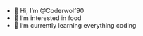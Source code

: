- 👋 Hi, I’m @Coderwolf90
- 👀 I’m interested in food 
- 🌱 I’m currently learning everything coding 



<!---
Coderwolf90/Coderwolf90 is a ✨ special ✨ repository because its `README.md` (this file) appears on your GitHub profile.
You can click the Preview link to take a look at your changes.
--->
